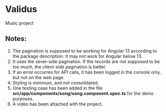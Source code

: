 # Validus

Music project

## Notes:

1. The pagination is supposed to be working for Angular 13 according to the package description. It may not work for Angular below 13.
2. It uses the sever-side pagination. If the records are not supposed to be too much, the client-side pagination is better.
3. If an error occurres for API calls, it has been logged in the console only, but not on the web page.
4. Styling is minimum, and not consolidated.
5. One testing case has been added in the file **src/app/components/song/song.component.spec.ts** for the demo purposes.
6. A video has been attached with the project.
